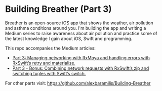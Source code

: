 # Building Breather (Part 3)

Breather is an open-source iOS app that shows the weather, air pollution and asthma conditions around you.
I'm building the app and writing a Medium series to raise awareness about air pollution 
and practice some of the latest knowledge I gain about iOS, Swift and programming.

This repo accompanies the Medium articles:
- [Part 3: Managing networking with RxMoya and handling errors with RxSwift’s retry and materialize.](https://medium.com/@alexandrosbaramilis/building-breather-part-3-managing-networking-with-rxmoya-and-handling-errors-with-rxswifts-c300648858b8)
- [Part 3 - Bonus: Combining network requests with RxSwift’s zip and switching tuples with Swift’s switch.](https://medium.com/@alexandrosbaramilis/building-breather-part-3-bonus-combining-network-requests-with-rxswifts-zip-and-switching-71d207a2ea49)

For other parts visit: https://github.com/alexbaramilis/Building-Breather
